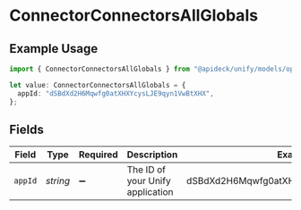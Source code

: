 # ConnectorConnectorsAllGlobals

## Example Usage

```typescript
import { ConnectorConnectorsAllGlobals } from "@apideck/unify/models/operations";

let value: ConnectorConnectorsAllGlobals = {
  appId: "dSBdXd2H6Mqwfg0atXHXYcysLJE9qyn1VwBtXHX",
};
```

## Fields

| Field                                   | Type                                    | Required                                | Description                             | Example                                 |
| --------------------------------------- | --------------------------------------- | --------------------------------------- | --------------------------------------- | --------------------------------------- |
| `appId`                                 | *string*                                | :heavy_minus_sign:                      | The ID of your Unify application        | dSBdXd2H6Mqwfg0atXHXYcysLJE9qyn1VwBtXHX |